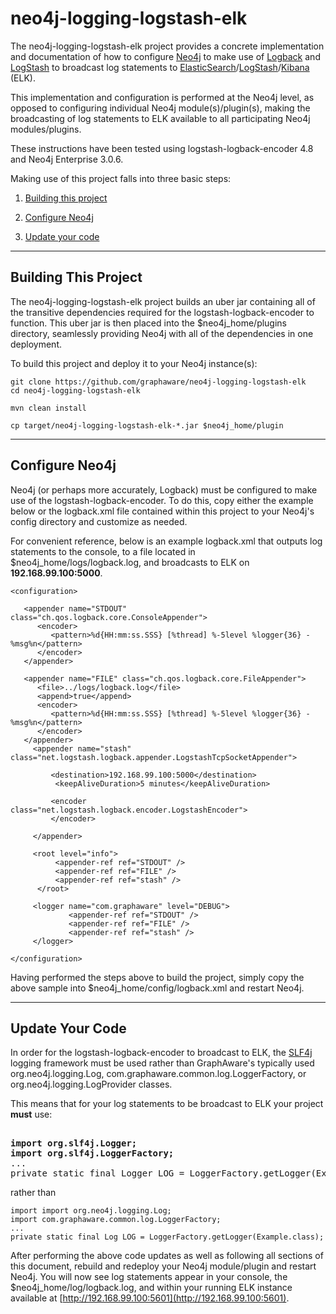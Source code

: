 neo4j-logging-logstash-elk
=====================

The neo4j-logging-logstash-elk project provides a concrete implementation and documentation of how to configure [Neo4j](https://neo4j.com) to make use of [Logback](https://logback.qos.ch/) and [LogStash](https://www.elastic.co/products/logstash) to broadcast log statements to [ElasticSearch](https://www.elastic.co/)/[LogStash](https://www.elastic.co/products/logstash)/[Kibana](https://www.elastic.co/products/kibana) (ELK). 

This implementation and configuration is performed at the Neo4j level, as opposed to configuring individual Neo4j module(s)/plugin(s), making the broadcasting of log statements to ELK available to all participating Neo4j modules/plugins. 

These instructions have been tested using logstash-logback-encoder 4.8 and Neo4j Enterprise 3.0.6.

Making use of this project falls into three basic steps:

1) [Building this project](#building-this-project)

2) [Configure Neo4j](#configure-neo4j)

3) [Update your code](#update-your-code)

--------------------
## Building This Project

The neo4j-logging-logstash-elk project builds an uber jar containing all of the transitive dependencies required for the logstash-logback-encoder to function. This uber jar is then placed into the $neo4j_home/plugins directory, seamlessly providing Neo4j with all of the dependencies in one deployment. 

To build this project and deploy it to your Neo4j instance(s):
```
git clone https://github.com/graphaware/neo4j-logging-logstash-elk
cd neo4j-logging-logstash-elk

mvn clean install

cp target/neo4j-logging-logstash-elk-*.jar $neo4j_home/plugin
```

--------------------
## Configure Neo4j


Neo4j (or perhaps more accurately, Logback) must be configured to make use of the logstash-logback-encoder. To do this, copy either the example below or the logback.xml file contained within this project to your Neo4j's config directory and customize as needed.

For convenient reference, below is an example logback.xml that outputs log statements to the console, to a file located in $neo4j_home/logs/logback.log, and broadcasts to ELK on **192.168.99.100:5000**. 
 
```
<configuration>

   <appender name="STDOUT" class="ch.qos.logback.core.ConsoleAppender">
      <encoder>
         <pattern>%d{HH:mm:ss.SSS} [%thread] %-5level %logger{36} - %msg%n</pattern>		
      </encoder>      
   </appender>

   <appender name="FILE" class="ch.qos.logback.core.FileAppender">
      <file>../logs/logback.log</file>
      <append>true</append>
      <encoder>
         <pattern>%d{HH:mm:ss.SSS} [%thread] %-5level %logger{36} - %msg%n</pattern>
      </encoder>
   </appender>
     <appender name="stash" class="net.logstash.logback.appender.LogstashTcpSocketAppender">

         <destination>192.168.99.100:5000</destination>
          <keepAliveDuration>5 minutes</keepAliveDuration>

         <encoder class="net.logstash.logback.encoder.LogstashEncoder">
         </encoder>

     </appender>

     <root level="info">          
          <appender-ref ref="STDOUT" />
          <appender-ref ref="FILE" />
          <appender-ref ref="stash" />
      </root>

     <logger name="com.graphaware" level="DEBUG">
             <appender-ref ref="STDOUT" />
             <appender-ref ref="FILE" />
             <appender-ref ref="stash" />
     </logger>

</configuration>
```

Having performed the steps above to build the project, simply copy the above sample into $neo4j_home/config/logback.xml and restart Neo4j.

--------------------

## Update Your Code

In order for the logstash-logback-encoder to broadcast to ELK, the [SLF4j](https://www.slf4j.org) logging framework must be used rather than GraphAware's typically used org.neo4j.logging.Log, com.graphaware.common.log.LoggerFactory, or org.neo4j.logging.LogProvider classes.

This means that for your log statements to be broadcast to ELK your project **must** use:
<pre><b>
import org.slf4j.Logger;
import org.slf4j.LoggerFactory;</b>
...
private static final Logger LOG = LoggerFactory.getLogger(Example.class);
</pre>
rather than
```
import import org.neo4j.logging.Log;
import com.graphaware.common.log.LoggerFactory;
...
private static final Log LOG = LoggerFactory.getLogger(Example.class);
```
After performing the above code updates as well as following all sections of this document, rebuild and redeploy your Neo4j module/plugin and restart Neo4j. You will now see log statements appear in your console, the $neo4j_home/log/logback.log, and within your running ELK instance available at [http://192.168.99.100:5601](http://192.168.99.100:5601).  